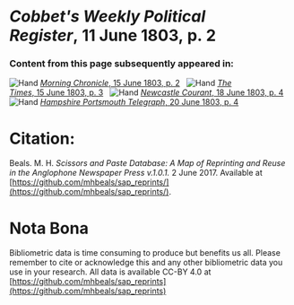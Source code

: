 # *Cobbet's Weekly Political Register*, 11 June 1803, p. 2  
  
### Content from this page subsequently appeared in:  
![Hand](http://scissorsandpaste.net/wp-content/uploads/2017/06/smallhandpointer.png) [*Morning Chronicle*, 15 June 1803, p. 2](https://mhbeals.github.io/sap_html/Morning-Chronicle/Morning-Chronicle-15-June-1803-p-2)  
![Hand](http://scissorsandpaste.net/wp-content/uploads/2017/06/smallhandpointer.png) [*The Times*, 15 June 1803, p. 3](https://mhbeals.github.io/sap_html/The-Times/The-Times-15-June-1803-p-3)  
![Hand](http://scissorsandpaste.net/wp-content/uploads/2017/06/smallhandpointer.png) [*Newcastle Courant*, 18 June 1803, p. 4](https://mhbeals.github.io/sap_html/Newcastle-Courant/Newcastle-Courant-18-June-1803-p-4)  
![Hand](http://scissorsandpaste.net/wp-content/uploads/2017/06/smallhandpointer.png) [*Hampshire Portsmouth Telegraph*, 20 June 1803, p. 4](https://mhbeals.github.io/sap_html/Hampshire-Portsmouth-Telegraph/Hampshire-Portsmouth-Telegraph-20-June-1803-p-4)  


# Citation: 

Beals. M. H. *Scissors and Paste Database: A Map of Reprinting and Reuse in the Anglophone Newspaper Press v.1.0.1.* 2 June 2017. Available at [https://github.com/mhbeals/sap_reprints/](https://github.com/mhbeals/sap_reprints/). 

# Nota Bona

Bibliometric data is time consuming to produce but benefits us all. Please remember to cite or acknowledge this and any other bibliometric data you use in your research. All data is available CC-BY 4.0 at [https://github.com/mhbeals/sap_reprints](https://github.com/mhbeals/sap_reprints)